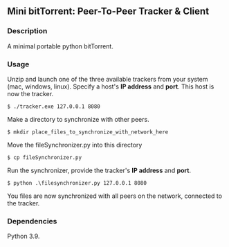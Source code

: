 ## Mini bitTorrent: Peer-To-Peer Tracker & Client

### Description
A minimal portable python bitTorrent.

### Usage
Unzip and launch one of the three available trackers from your system (mac, windows, linux). Specify a host's **IP address** and **port**. This host is now the tracker.
```
$ ./tracker.exe 127.0.0.1 8080
``` 
Make a directory to synchronize with other peers.
```
$ mkdir place_files_to_synchronize_with_network_here
```
Move the fileSynchronizer.py into this directory
```
$ cp fileSynchronizer.py
```
Run the synchronizer, provide the tracker's **IP address** and **port**.
```
$ python .\filesynchronizer.py 127.0.0.1 8080
``` 
You files are now synchronized with all peers on the network, connected to the tracker.

### Dependencies

Python 3.9.
